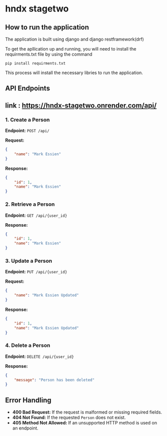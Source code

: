 # hndx stagetwo

## How to run the application 
The application is built using django and django restframework(drf)
 
 To get the apllication up and running, you will need to install the requirments.txt file by using the command

```pip install requirments.txt```

This process will install the necessary libries to run the application.


## API Endpoints

## link : https://hndx-stagetwo.onrender.com/api/

### 1. Create a Person

**Endpoint:** `POST /api/`

**Request:**
```json
{
    "name": "Mark Essien"
}
```

**Response:**
```json
{
    "id": 1,
    "name": "Mark Essien"
}
```

### 2. Retrieve a Person

**Endpoint:** `GET /api/{user_id}`

**Response:**
```json
{
    "id": 1,
    "name": "Mark Essien"
}
```

### 3. Update a Person

**Endpoint:** `PUT /api/{user_id}`

**Request:**
```json
{
    "name": "Mark Essien Updated"
}
```

**Response:**
```json
{
    "id": 1,
    "name": "Mark Essien Updated"
}
```

### 4. Delete a Person

**Endpoint:** `DELETE /api/{user_id}`

**Response:**
```json
{
    "message": "Person has been deleted"
}
```



## Error Handling

- **400 Bad Request:** If the request is malformed or missing required fields.
- **404 Not Found:** If the requested `Person` does not exist.
- **405 Method Not Allowed:** If an unsupported HTTP method is used on an endpoint.


